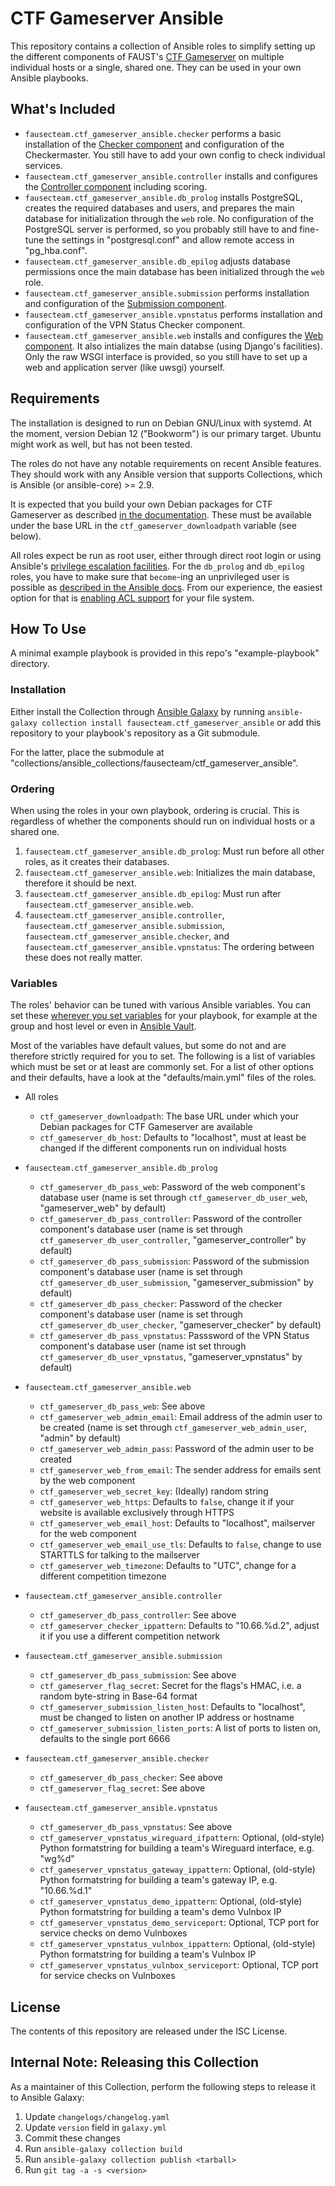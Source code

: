 CTF Gameserver Ansible
======================

This repository contains a collection of Ansible roles to simplify setting up the different components of FAUST's [CTF Gameserver](https://www.ctf-gameserver.org) on multiple individual hosts or a single, shared one. They can be used in your own Ansible playbooks.

What's Included
---------------
* `fausecteam.ctf_gameserver_ansible.checker` performs a basic installation of the [Checker component](https://www.ctf-gameserver.org/checker.html) and configuration of the Checkermaster. You still have to add your own config to check individual services.
* `fausecteam.ctf_gameserver_ansible.controller` installs and configures the [Controller component](https://www.ctf-gameserver.org/controller.html) including scoring.
* `fausecteam.ctf_gameserver_ansible.db_prolog` installs PostgreSQL, creates the required databases and users, and prepares the main database for initialization through the `web` role. No configuration of the PostgreSQL server is performed, so you probably still have to and fine-tune the settings in "postgresql.conf" and allow remote access in "pg\_hba.conf".
* `fausecteam.ctf_gameserver_ansible.db_epilog` adjusts database permissions once the main database has been initialized through the `web` role.
* `fausecteam.ctf_gameserver_ansible.submission` performs installation and configuration of the [Submission component](https://www.ctf-gameserver.org/flags.html#submission).
* `fausecteam.ctf_gameserver_ansible.vpnstatus` performs installation and configuration of the VPN Status Checker component.
* `fausecteam.ctf_gameserver_ansible.web` installs and configures the [Web component](https://www.ctf-gameserver.org/web.html). It also intializes the main databse (using Django's facilities). Only the raw WSGI interface is provided, so you still have to set up a web and application server (like uwsgi) yourself.

Requirements
------------
The installation is designed to run on Debian GNU/Linux with systemd. At the moment, version Debian 12 ("Bookworm") is our primary target. Ubuntu might work as well, but has not been tested.

The roles do not have any notable requirements on recent Ansible features. They should work with any Ansible version that supports Collections, which is Ansible (or ansible-core) >= 2.9.

It is expected that you build your own Debian packages for CTF Gameserver as described [in the documentation](https://ctf-gameserver.org/installation/#package-build). These must be available under the base URL in the `ctf_gameserver_downloadpath` variable (see below).

All roles expect be run as root user, either through direct root login or using Ansible's [privilege escalation facilities](https://docs.ansible.com/ansible/2.4/become.html). For the `db_prolog` and `db_epilog` roles, you have to make sure that `become`-ing an unprivileged user is possible as [described in the Ansible docs](https://docs.ansible.com/ansible/2.4/become.html#becoming-an-unprivileged-user). From our experience, the easiest option for that is [enabling ACL support](https://help.ubuntu.com/community/FilePermissionsACLs#Enabling_ACLs_in_the_Filesystem) for your file system.

How To Use
----------
A minimal example playbook is provided in this repo's "example-playbook" directory.

### Installation
Either install the Collection through [Ansible Galaxy](https://docs.ansible.com/ansible/2.9/cli/ansible-galaxy.html) by running `ansible-galaxy collection install fausecteam.ctf_gameserver_ansible` or add this repository to your playbook's repository as a Git submodule.

For the latter, place the submodule at "collections/ansible\_collections/fausecteam/ctf\_gameserver\_ansible".

### Ordering
When using the roles in your own playbook, ordering is crucial. This is regardless of whether the components should run on individual hosts or a shared one.

1. `fausecteam.ctf_gameserver_ansible.db_prolog`: Must run before all other roles, as it creates their databases.
2. `fausecteam.ctf_gameserver_ansible.web`: Initializes the main database, therefore it should be next.
3. `fausecteam.ctf_gameserver_ansible.db_epilog`: Must run after `fausecteam.ctf_gameserver_ansible.web`.
4. `fausecteam.ctf_gameserver_ansible.controller`, `fausecteam.ctf_gameserver_ansible.submission`, `fausecteam.ctf_gameserver_ansible.checker`, and `fausecteam.ctf_gameserver_ansible.vpnstatus`: The ordering between these does not really matter.

### Variables
The roles' behavior can be tuned with various Ansible variables. You can set these [wherever you set variables](https://docs.ansible.com/ansible/2.4/playbooks_variables.html#variable-precedence-where-should-i-put-a-variable) for your playbook, for example at the group and host level or even in [Ansible Vault](https://docs.ansible.com/ansible/2.4/vault.html).

Most of the variables have default values, but some do not and are therefore strictly required for you to set. The following is a list of variables which must be set or at least are commonly set. For a list of other options and their defaults, have a look at the "defaults/main.yml" files of the roles.

* All roles
    * `ctf_gameserver_downloadpath`: The base URL under which your Debian packages for CTF Gameserver are available
    * `ctf_gameserver_db_host`: Defaults to "localhost", must at least be changed if the different components run on individual hosts

* `fausecteam.ctf_gameserver_ansible.db_prolog`
    * `ctf_gameserver_db_pass_web`: Password of the web component's database user (name is set through `ctf_gameserver_db_user_web`, "gameserver_web" by default)
    * `ctf_gameserver_db_pass_controller`: Password of the controller component's database user (name is set through `ctf_gameserver_db_user_controller`, "gameserver_controller" by default)
    * `ctf_gameserver_db_pass_submission`: Password of the submission component's database user (name is set through `ctf_gameserver_db_user_submission`, "gameserver_submission" by default)
    * `ctf_gameserver_db_pass_checker`: Password of the checker component's database user (name is set through `ctf_gameserver_db_user_checker`, "gameserver_checker" by default)
    * `ctf_gameserver_db_pass_vpnstatus`: Passsword of the VPN Status component's database user (name ist set through `ctf_gameserver_db_user_vpnstatus`, "gameserver_vpnstatus" by default)

* `fausecteam.ctf_gameserver_ansible.web`
    * `ctf_gameserver_db_pass_web`: See above
    * `ctf_gameserver_web_admin_email`: Email address of the admin user to be created (name is set
      through `ctf_gameserver_web_admin_user`, "admin" by default)
    * `ctf_gameserver_web_admin_pass`: Password of the admin user to be created
    * `ctf_gameserver_web_from_email`: The sender address for emails sent by the web component
    * `ctf_gameserver_web_secret_key`: (Ideally) random string
    * `ctf_gameserver_web_https`: Defaults to `false`, change it if your website is available exclusively through HTTPS
    * `ctf_gameserver_web_email_host`: Defaults to "localhost", mailserver for the web component
    * `ctf_gameserver_web_email_use_tls`: Defaults to `false`, change to use STARTTLS for talking to the mailserver
    * `ctf_gameserver_web_timezone`: Defaults to "UTC", change for a different competition timezone

* `fausecteam.ctf_gameserver_ansible.controller`
    * `ctf_gameserver_db_pass_controller`: See above
    * `ctf_gameserver_checker_ippattern`: Defaults to "10.66.%d.2", adjust it if you use a different competition network

* `fausecteam.ctf_gameserver_ansible.submission`
    * `ctf_gameserver_db_pass_submission`: See above
    * `ctf_gameserver_flag_secret`: Secret for the flags's HMAC, i.e. a random byte-string in Base-64 format
    * `ctf_gameserver_submission_listen_host`: Defaults to "localhost", must be changed to listen on another IP address or hostname
    * `ctf_gameserver_submission_listen_ports`: A list of ports to listen on, defaults to the single port 6666

* `fausecteam.ctf_gameserver_ansible.checker`
    * `ctf_gameserver_db_pass_checker`: See above
    * `ctf_gameserver_flag_secret`: See above

* `fausecteam.ctf_gameserver_ansible.vpnstatus`
    * `ctf_gameserver_db_pass_vpnstatus`: See above
    * `ctf_gameserver_vpnstatus_wireguard_ifpattern`: Optional, (old-style) Python formatstring for building a team's Wireguard interface, e.g. "wg%d"
    * `ctf_gameserver_vpnstatus_gateway_ippattern`: Optional, (old-style) Python formatstring for building a team's gateway IP, e.g. "10.66.%d.1"
    * `ctf_gameserver_vpnstatus_demo_ippattern`: Optional, (old-style) Python formatstring for building a team's demo Vulnbox IP
    * `ctf_gameserver_vpnstatus_demo_serviceport`: Optional, TCP port for service checks on demo Vulnboxes
    * `ctf_gameserver_vpnstatus_vulnbox_ippattern`: Optional, (old-style) Python formatstring for building a team's Vulnbox IP
    * `ctf_gameserver_vpnstatus_vulnbox_serviceport`: Optional, TCP port for service checks on Vulnboxes

License
-------
The contents of this repository are released under the ISC License.

Internal Note: Releasing this Collection
----------------------------------------
As a maintainer of this Collection, perform the following steps to release it to Ansible Galaxy:

1. Update `changelogs/changelog.yaml`
2. Update `version` field in `galaxy.yml`
3. Commit these changes
4. Run `ansible-galaxy collection build`
5. Run `ansible-galaxy collection publish <tarball>`
6. Run `git tag -a -s <version>`
